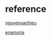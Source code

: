 # reference 

[nguyenvanhieu](https://nguyenvanhieu.vn/phan-loai-van-ban-tieng-viet/)

[enamoria](https://gist.github.com/enamoria/e11edd8ec32863e2d83652f120c450c6#file-nlp_utils-py)
